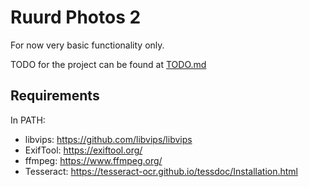 # Ruurd Photos 2

For now very basic functionality only.

TODO for the project can be found at [TODO.md](photos-server/TODO.md)

## Requirements

In PATH:

* libvips: https://github.com/libvips/libvips
* ExifTool: https://exiftool.org/
* ffmpeg: https://www.ffmpeg.org/
* Tesseract: https://tesseract-ocr.github.io/tessdoc/Installation.html